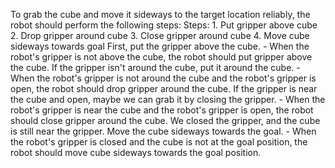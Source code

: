 To grab the cube and move it sideways to the target location reliably, the robot should perform the following steps:
    Steps:  1. Put gripper above cube  2. Drop gripper around cube  3. Close gripper around cube  4. Move cube sideways towards goal
    First, put the gripper above the cube.
    - When the robot's gripper is not above the cube, the robot should put gripper above the cube.
    If the gripper isn't around the cube, put it around the cube.
    - When the robot's gripper is not around the cube and the robot's gripper is open, the robot should drop gripper around the cube.
    If the gripper is near the cube and open, maybe we can grab it by closing the gripper.
    - When the robot's gripper is near the cube and the robot's gripper is open, the robot should close gripper around the cube.
    We closed the gripper, and the cube is still near the gripper. Move the cube sideways towards the goal.
    - When the robot's gripper is closed and the cube is not at the goal position, the robot should move cube sideways towards the goal position.